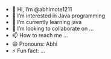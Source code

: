 - 👋 Hi, I’m @abhimote1211
- 👀 I’m interested in Java programming 
- 🌱 I’m currently learning java
- 💞️ I’m looking to collaborate on ...
- 📫 How to reach me ...
- 😄 Pronouns: Abhi
- ⚡ Fun fact: ...

<!---
abhimote1211/abhimote1211 is a ✨ special ✨ repository because its `README.md` (this file) appears on your GitHub profile.
You can click the Preview link to take a look at your changes.
--->
